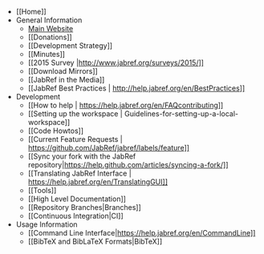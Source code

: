 - [[Home]]
- General Information
    - [Main Website](http://www.jabref.org/)
    - [[Donations]]
    - [[Development Strategy]]
    - [[Minutes]]
    - [[2015 Survey |http://www.jabref.org/surveys/2015/]]
    - [[Download Mirrors]]
    - [[JabRef in the Media]]
    - [[JabRef Best Practices | http://help.jabref.org/en/BestPractices]]
- Development
    - [[How to help | https://help.jabref.org/en/FAQcontributing]]
    - [[Setting up the workspace | Guidelines-for-setting-up-a-local-workspace]]
    - [[Code Howtos]]
    - [[Current Feature Requests | https://github.com/JabRef/jabref/labels/feature]]
    - [[Sync your fork with the JabRef repository|https://help.github.com/articles/syncing-a-fork/]]
    - [[Translating JabRef Interface | https://help.jabref.org/en/TranslatingGUI]]
    - [[Tools]]
    - [[High Level Documentation]]
    - [[Repository Branches|Branches]]
    - [[Continuous Integration|CI]]
- Usage Information
    - [[Command Line Interface|https://help.jabref.org/en/CommandLine]]
    - [[BibTeX and BibLaTeX Formats|BibTeX]]